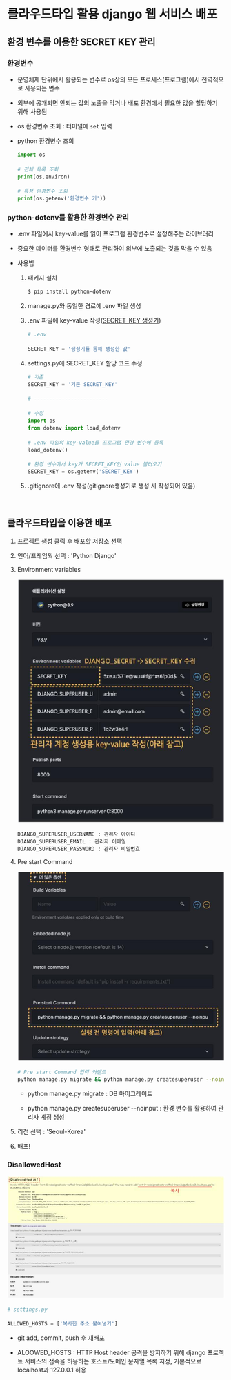 # 클라우드타입 활용 django 웹 서비스 배포

## 환경 변수를 이용한 SECRET KEY 관리

### 환경변수

- 운영체제 단위에서 활용되는 변수로 os상의 모든 프로세스(프로그램)에서 전역적으로 사용되는 변수

- 외부에 공개되면 안되는 값의 노출을 막거나 배포 환경에서 필요한 값을 할당하기 위해 사용됨

- os 환경변수 조회 : 터미널에 `set` 입력

- python 환경변수 조회
  ```python
  import os

  # 전체 목록 조회
  print(os.environ)

  # 특정 환경변수 조회
  print(os.getenv('환경변수 키'))
  ```

### python-dotenv를 활용한 환경변수 관리

- .env 파일에서 key-value를 읽어 프로그램 환경변수로 설정해주는 라이브러리

- 중요한 데이터를 환경변수 형태로 관리하여 외부에 노출되는 것을 막을 수 있음

- 사용법

  1. 패키지 설치
      ```bash
      $ pip install python-dotenv
      ```

  2. manage.py와 동일한 경로에 .env 파일 생성

  3. .env 파일에 key-value 작성([SECRET_KEY 생성기](https://djecrety.ir/))
      ```python
      # .env

      SECRET_KEY = '생성기를 통해 생성한 값'
      ```
  
  4. settings.py에 SECRET_KEY 할당 코드 수정
      ```python
      # 기존
      SECRET_KEY = '기존 SECRET_KEY'

      # ------------------------

      # 수정
      import os
      from dotenv import load_dotenv

      # .env 파일의 key-value를 프로그램 환경 변수에 등록
      load_dotenv()

      # 환경 변수에서 key가 SECRET_KEY인 value 불러오기
      SECRET_KEY = os.getenv('SECRET_KEY')
      ```
  
  5. .gitignore에 .env 작성(gitignore생성기로 생성 시 작성되어 있음)

<br>

## 클라우드타입을 이용한 배포

1. 프로젝트 생성 클릭 후 배포할 저장소 선택

2. 언어/프레임웍 선택 : 'Python Django'

3. Environment variables

    ![클라우드 타입](../image/cloudtype01.jpg)
    ```
    DJANGO_SUPERUSER_USERNAME : 관리자 아이디
    DJANGO_SUPERUSER_EMAIL : 관리자 이메일
    DJANGO_SUPERUSER_PASSWORD : 관리자 비밀번호
    ```

4. Pre start Command

    ![클라우드 타입](../image/cloudtype02.jpg)
    ```bash
    # Pre start Command 입력 커맨드
    python manage.py migrate && python manage.py createsuperuser --noinput
    ```
    - python manage.py migrate : DB 마이그레이트

    - python manage.py createsuperuser --noinput : 환경 변수를 활용하여 관리자 계정 생성

5. 리전 선택 : 'Seoul-Korea'

6. 배포!


### DisallowedHost

![disallowedHost](../image/disallowedHost.jpg)
```python
# settings.py

ALLOWED_HOSTS = ['복사한 주소 붙여넣기']
```
- git add, commit, push 후 재배포

- ALOOWED_HOSTS : HTTP Host header 공격을 방지하기 위해 django 프로젝트 서비스의 접속을 허용하는 호스트/도메인 문자열 목록 지정, 기본적으로 localhost과 127.0.0.1 허용